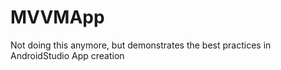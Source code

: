 # MVVMApp

Not doing this anymore, but demonstrates the best practices in AndroidStudio App creation
